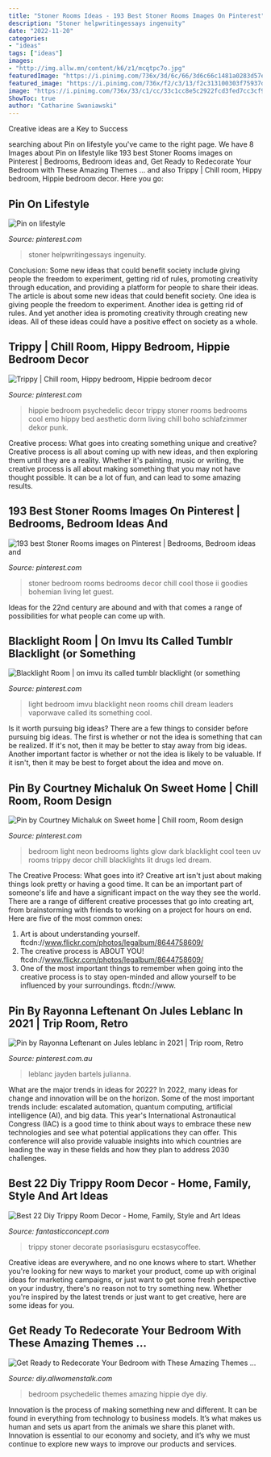 ```yaml
---
title: "Stoner Rooms Ideas - 193 Best Stoner Rooms Images On Pinterest"
description: "Stoner helpwritingessays ingenuity"
date: "2022-11-20"
categories:
- "ideas"
tags: ["ideas"]
images:
- "http://img.allw.mn/content/k6/z1/mcqtpc7o.jpg"
featuredImage: "https://i.pinimg.com/736x/3d/6c/66/3d6c66c1481a0283d57ed5638f2fcebf--dorm-rooms-bed-rooms.jpg"
featured_image: "https://i.pinimg.com/736x/f2/c3/13/f2c313100303f75937dafb50509c40bd--stoner-room-goodies.jpg"
image: "https://i.pinimg.com/736x/33/c1/cc/33c1cc8e5c2922fcd3fed7cc3cf95638.jpg"
ShowToc: true
author: "Catharine Swaniawski"
---
```



Creative ideas are a Key to Success

	

		
searching about Pin on lifestyle you've came to the right page. We have 8 Images about Pin on lifestyle like 193 best Stoner Rooms images on Pinterest | Bedrooms, Bedroom ideas and, Get Ready to Redecorate Your Bedroom with These Amazing Themes … and also Trippy | Chill room, Hippy bedroom, Hippie bedroom decor. Here you go:
		
    
## Pin On Lifestyle

<img loading=lazy src="https://i.pinimg.com/originals/dc/5c/34/dc5c3428ff3ebf5fe399bfcafe271a03.jpg" onerror="this.onerror=null;this.src='https://tse2.mm.bing.net/th?id=OIP.mZ8F6nDjKss2PlMrYkhxpAHaNK&amp;pid=15.1';" alt="Pin on lifestyle">

_Source: pinterest.com_

>stoner helpwritingessays ingenuity. 

	

Conclusion: Some new ideas that could benefit society include giving people the freedom to experiment, getting rid of rules, promoting creativity through education, and providing a platform for people to share their ideas.
The article is about some new ideas that could benefit society. One idea is giving people the freedom to experiment. Another idea is getting rid of rules. And yet another idea is promoting creativity through creating new ideas. All of these ideas could have a positive effect on society as a whole.

    
## Trippy | Chill Room, Hippy Bedroom, Hippie Bedroom Decor

<img loading=lazy src="https://i.pinimg.com/736x/3d/6c/66/3d6c66c1481a0283d57ed5638f2fcebf--dorm-rooms-bed-rooms.jpg" onerror="this.onerror=null;this.src='https://tse2.mm.bing.net/th?id=OIP.CwRuG48nZK8nevdncMvYpAHaFi&amp;pid=15.1';" alt="Trippy | Chill room, Hippy bedroom, Hippie bedroom decor">

_Source: pinterest.com_

>hippie bedroom psychedelic decor trippy stoner rooms bedrooms cool emo hippy bed aesthetic dorm living chill boho schlafzimmer dekor punk. 

	

Creative process: What goes into creating something unique and creative?
Creative process is all about coming up with new ideas, and then exploring them until they are a reality. Whether it's painting, music or writing, the creative process is all about making something that you may not have thought possible. It can be a lot of fun, and can lead to some amazing results.

    
## 193 Best Stoner Rooms Images On Pinterest | Bedrooms, Bedroom Ideas And

<img loading=lazy src="https://i.pinimg.com/736x/f2/c3/13/f2c313100303f75937dafb50509c40bd--stoner-room-goodies.jpg" onerror="this.onerror=null;this.src='https://tse2.mm.bing.net/th?id=OIP.80xCrjPQMbfSSnNsubB24AHaFU&amp;pid=15.1';" alt="193 best Stoner Rooms images on Pinterest | Bedrooms, Bedroom ideas and">

_Source: pinterest.com_

>stoner bedroom rooms bedrooms decor chill cool those ii goodies bohemian living let guest. 

	

Ideas for the 22nd century are abound and with that comes a range of possibilities for what people can come up with.

    
## Blacklight Room | On Imvu Its Called Tumblr Blacklight (or Something

<img loading=lazy src="https://i.pinimg.com/736x/33/c1/cc/33c1cc8e5c2922fcd3fed7cc3cf95638.jpg" onerror="this.onerror=null;this.src='https://tse4.mm.bing.net/th?id=OIP.ST3xbZSVQig4ZCec208sRwHaFb&amp;pid=15.1';" alt="Blacklight Room | on imvu its called tumblr blacklight (or something">

_Source: pinterest.com_

>light bedroom imvu blacklight neon rooms chill dream leaders vaporwave called its something cool. 

	

Is it worth pursuing big ideas?
There are a few things to consider before pursuing big ideas. The first is whether or not the idea is something that can be realized. If it's not, then it may be better to stay away from big ideas. Another important factor is whether or not the idea is likely to be valuable. If it isn't, then it may be best to forget about the idea and move on.

    
## Pin By Courtney Michaluk On Sweet Home | Chill Room, Room Design

<img loading=lazy src="https://i.pinimg.com/736x/d3/6e/57/d36e57b043157900baecf1b8862dcfc7--dark-bedrooms-teen-bedrooms.jpg" onerror="this.onerror=null;this.src='https://tse1.mm.bing.net/th?id=OIP.nCZxJhvmmIdok4KOjYNJgQHaE6&amp;pid=15.1';" alt="Pin by Courtney Michaluk on Sweet home | Chill room, Room design">

_Source: pinterest.com_

>bedroom light neon bedrooms lights glow dark blacklight cool teen uv rooms trippy decor chill blacklights lit drugs led dream. 

	

The Creative Process: What goes into it?
Creative art isn't just about making things look pretty or having a good time. It can be an important part of someone's life and have a significant impact on the way they see the world. There are a range of different creative processes that go into creating art, from brainstorming with friends to working on a project for hours on end. Here are five of the most common ones: 
1) Art is about understanding yourself. ftcdn://www.flickr.com/photos/legalbum/8644758609/
2) The creative process is ABOUT YOU! ftcdn://www.flickr.com/photos/legalbum/8644758609/
3) One of the most important things to remember when going into the creative process is to stay open-minded and allow yourself to be influenced by your surroundings. ftcdn://www.

    
## Pin By Rayonna Leftenant On Jules Leblanc In 2021 | Trip Room, Retro

<img loading=lazy src="https://i.pinimg.com/736x/61/cf/0d/61cf0d5fb5defeefb5874a30aaeaa6cb.jpg" onerror="this.onerror=null;this.src='https://tse4.mm.bing.net/th?id=OIP.-t7TgwZC_fOUXOJwdWoX-gHaHa&amp;pid=15.1';" alt="Pin by Rayonna Leftenant on Jules leblanc in 2021 | Trip room, Retro">

_Source: pinterest.com.au_

>leblanc jayden bartels julianna. 

	

What are the major trends in ideas for 2022?
In 2022, many ideas for change and innovation will be on the horizon. Some of the most important trends include: escalated automation, quantum computing, artificial intelligence (AI), and big data. 
This year's International Astronautical Congress (IAC) is a good time to think about ways to embrace these new technologies and see what potential applications they can offer. This conference will also provide valuable insights into which countries are leading the way in these fields and how they plan to address 2030 challenges.

    
## Best 22 Diy Trippy Room Decor - Home, Family, Style And Art Ideas

<img loading=lazy src="https://fantasticconcept.com/wp-content/uploads/2020/01/diy-trippy-room-decor-fresh-hippie-stoner-bedroom-of-diy-trippy-room-decor.jpg" onerror="this.onerror=null;this.src='https://tse1.mm.bing.net/th?id=OIP.evUKfqF2jQmUXedbdtZZsQHaEx&amp;pid=15.1';" alt="Best 22 Diy Trippy Room Decor - Home, Family, Style and Art Ideas">

_Source: fantasticconcept.com_

>trippy stoner decorate psoriasisguru ecstasycoffee. 

	

Creative ideas are everywhere, and no one knows where to start. Whether you're looking for new ways to market your product, come up with original ideas for marketing campaigns, or just want to get some fresh perspective on your industry, there's no reason not to try something new. Whether you're inspired by the latest trends or just want to get creative, here are some ideas for you.

    
## Get Ready To Redecorate Your Bedroom With These Amazing Themes …

<img loading=lazy src="http://img.allw.mn/content/k6/z1/mcqtpc7o.jpg" onerror="this.onerror=null;this.src='https://tse3.mm.bing.net/th?id=OIP.TEofwZE7cEUITNZU6O8YJQHaKY&amp;pid=15.1';" alt="Get Ready to Redecorate Your Bedroom with These Amazing Themes …">

_Source: diy.allwomenstalk.com_

>bedroom psychedelic themes amazing hippie dye diy. 

	

Innovation is the process of making something new and different. It can be found in everything from technology to business models. It’s what makes us human and sets us apart from the animals we share this planet with. Innovation is essential to our economy and society, and it’s why we must continue to explore new ways to improve our products and services.

